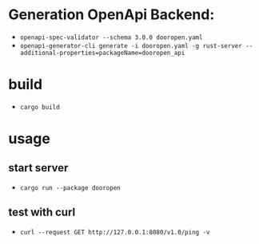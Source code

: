 # Generation OpenApi Backend:
* `openapi-spec-validator --schema 3.0.0 dooropen.yaml`
* `openapi-generator-cli generate -i dooropen.yaml -g rust-server --additional-properties=packageName=dooropen_api`

# build
* `cargo build`

# usage
## start server
* `cargo run --package dooropen`
## test with curl
* `curl --request GET http://127.0.0.1:8080/v1.0/ping -v`
